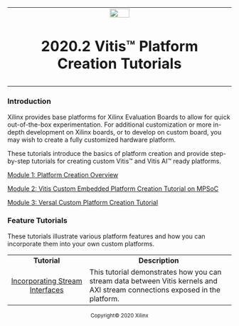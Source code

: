<table class="sphinxhide">
 <tr>
   <td align="center"><img src="https://www.xilinx.com/content/dam/xilinx/imgs/press/media-kits/corporate/xilinx-logo.png" width="30%"/><h1>2020.2 Vitis™ Platform Creation Tutorials</h1>
   </td>
 </tr>
 <tr>
 <td>
 </td>
 </tr>
</table>

### Introduction

Xilinx provides base platforms for Xilinx Evaluation Boards to allow for quick out-of-the-box experimentation.
For additional customization or more in-depth development on Xilinx boards, or to develop on custom board,
you may wish to create a fully customized hardware platform.

These tutorials introduce the basics of platform creation and provide step-by-step tutorials for
creating custom Vitis&trade; and Vitis AI&trade; ready platforms.

[Module 1: Platform Creation Overview](Introduction/01-Overview/README.md)

[Module 2: Vitis Custom Embedded Platform Creation Tutorial on MPSoC](Introduction/02-Edge-AI-ZCU104/README.md)

[Module 3: Versal Custom Platform Creation Tutorial](Introduction/03_Edge_VCK190/README.md)

### Feature Tutorials

These tutorials illustrate various platform features and how you can incorporate them into your own
custom platforms.

<table style="width:100%">
 <tr>
 <td width="35%" align="center"><b>Tutorial</b>
 <td width="65%" align="center"><b>Description</b>
 </tr>
 <tr>
 <td align="center"><a href="./Feature_Tutorials/01_platform_creation_streaming_ip/">Incorporating Stream Interfaces</a></td>
 <td>This tutorial demonstrates how you can stream data between Vitis kernels and AXI stream connections exposed in the platform.</td>
 </tr>
 </table>

<p align="center"><sup>Copyright&copy; 2020 Xilinx</sup></p>
